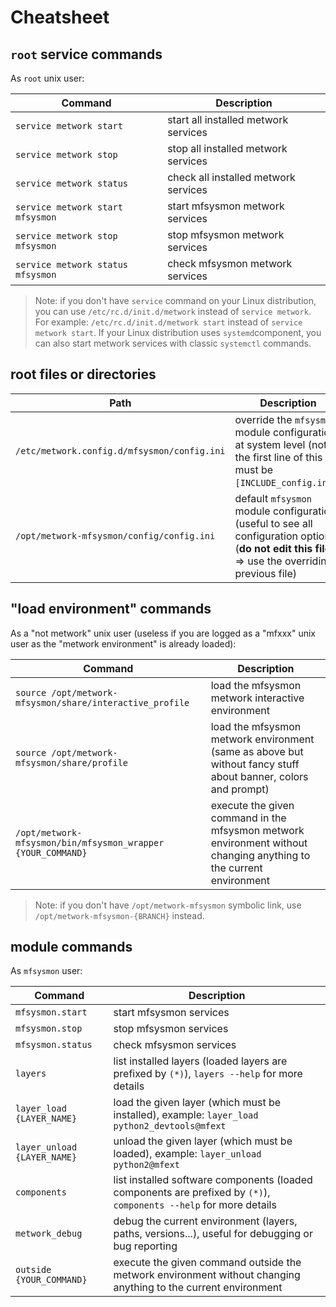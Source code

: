 # Cheatsheet



## `root` service commands

As `root` unix user:

| Command | Description |
| --- | --- |
| `service metwork start` | start all installed metwork services |
| `service metwork stop` | stop all installed metwork services |
| `service metwork status` | check all installed metwork services |
| `service metwork start mfsysmon` | start mfsysmon metwork services |
| `service metwork stop mfsysmon` | stop mfsysmon metwork services |
| `service metwork status mfsysmon` | check mfsysmon metwork services |

> Note: if you don't have `service` command on your Linux distribution, you can use `/etc/rc.d/init.d/metwork` instead of `service metwork`. For example: `/etc/rc.d/init.d/metwork start` instead of `service metwork start`. If your Linux distribution uses `systemd`component, you can also start metwork services with classic `systemctl` commands.



## root files or directories

| Path | Description |
| --- | --- |
| `/etc/metwork.config.d/mfsysmon/config.ini` | override the `mfsysmon` module configuration at system level (note: the first line of this file must be `[INCLUDE_config.ini]`) |
| `/opt/metwork-mfsysmon/config/config.ini` | default `mfsysmon` module configuration (useful to see all configuration options) (**do not edit this file** => use the overriding previous file) |


## "load environment" commands

As a "not metwork" unix user (useless if you are logged as a "mfxxx" unix user as the "metwork environment" is already loaded):

| Command | Description |
| --- | --- |
| `source /opt/metwork-mfsysmon/share/interactive_profile` | load the mfsysmon metwork interactive environment |
| `source /opt/metwork-mfsysmon/share/profile` | load the mfsysmon metwork environment (same as above but without fancy stuff about banner, colors and prompt) |
| `/opt/metwork-mfsysmon/bin/mfsysmon_wrapper {YOUR_COMMAND}`| execute the given command in the mfsysmon metwork environment without changing anything to the current environment |

> Note: if you don't have `/opt/metwork-mfsysmon` symbolic link, use `/opt/metwork-mfsysmon-{BRANCH}` instead.

## module commands


As `mfsysmon` user:


| Command | Description |
| --- | --- |
| `mfsysmon.start` | start mfsysmon services |
| `mfsysmon.stop` | stop mfsysmon services |
| `mfsysmon.status` | check mfsysmon services |
| `layers` | list installed layers (loaded layers are prefixed by `(*)`), `layers --help` for more details |
| `layer_load {LAYER_NAME}` | load the given layer (which must be installed), example: `layer_load python2_devtools@mfext` |
| `layer_unload {LAYER_NAME}` | unload the given layer (which must be loaded), example: `layer_unload python2@mfext` |
| `components` | list installed software components (loaded components are prefixed by `(*)`), `components --help` for more details |
| `metwork_debug` | debug the current environment (layers, paths, versions...), useful for debugging or bug reporting |
| `outside {YOUR_COMMAND}`| execute the given command outside the metwork environment without changing anything to the current environment |



